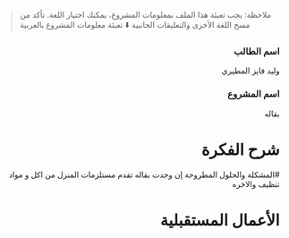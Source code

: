 > ملاحظة: يجب تعبئة هذا الملف بمعلومات المشروع، يمكنك اختيار اللغة. تأكد من مسح اللغة الأخرى والتعليقات الجانبية
> ⬇️ تعبئة معلومات المشروع بالعربية  
<div dir="rtl">

### اسم الطالب
وليد فايز المطيري

### اسم المشروع
بقاله 

# شرح الفكرة
#المشكلة والحلول المطروحة إن وجدت
بقاله تقدم مستلزمات المنزل من اكل و مواد تنظيف والاخره 

# الأعمال المستقبلية


</div>




